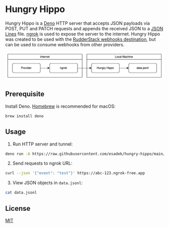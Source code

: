 # Hungry Hippo

Hungry Hippo is a [Deno](https://deno.com/) HTTP server that accepts JSON payloads via POST, PUT and PATCH requests and appends the received JSON to a [JSON Lines](https://jsonlines.org/) file. [ngrok](https://ngrok.com/) is used to expose the server to the internet. Hungry Hippo was created to be used with the [RudderStack webhooks destination](https://www.rudderstack.com/docs/destinations/webhooks/), but can be used to consume webhooks from other providers.

![Diagram](diagram.png)

## Prerequisite

Install Deno. [Homebrew](https://brew.sh/) is recommended for macOS:

```bash
brew install deno
```

## Usage

1. Run HTTP server and tunnel:

```bash
deno run -A https://raw.githubusercontent.com/esadek/hungry-hippo/main/main.ts
```

2. Send requests to ngrok URL:

```bash
curl --json '{"event": "test"}' https://abc-123.ngrok-free.app
```

3. View JSON objects in `data.jsonl`:

```bash
cat data.jsonl
```

## License

[MIT](LICENSE)

